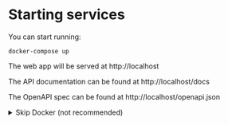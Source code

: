 # Starting services

You can start running:

```shell
docker-compose up
```

The web app will be served at http://localhost

The API documentation can be found at http://localhost/docs

The OpenAPI spec can be found at http://localhost/openapi.json


<details>
<summary>Skip Docker (not recommended)</summary>

Navigate to the /api folder, activate local venv, then start backend app.py with Uvicorn:

```shell
cd api/src/  # go to the location of app.py
uvicorn app:create_app --reload
```

Navigate to the /web folder, and then start web application:

```shell
yarn start
```

</details>